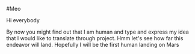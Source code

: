 #Meo

Hi everybody

By now you might find out that I am human and type and express my idea that I would like to translate through project. Hmm let's see how far this endeavor will land. Hopefully I will be the first human landing on Mars
